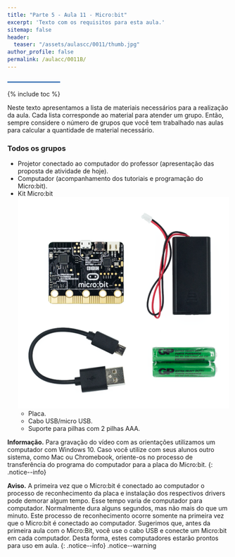 ```yaml
---
title: "Parte 5 - Aula 11 - Micro:bit"
excerpt: 'Texto com os requisitos para esta aula.'
sitemap: false
header: 
  teaser: "/assets/aulascc/0011/thumb.jpg" 
author_profile: false
permalink: /aulacc/0011B/
---
```

![Linha separadora](/assets/images/line.jpg)

{% include toc %}

Neste texto apresentamos a lista de materiais necessários para a realização da aula. Cada lista corresponde ao material para atender um grupo. Então, sempre considere o número de grupos que você tem trabalhado nas aulas para calcular a quantidade de material necessário.

### Todos os grupos
* Projetor conectado ao computador do professor (apresentação das proposta de atividade de hoje).
* Computador (acompanhamento dos tutoriais e programação do Micro:bit).
* Kit Micro:bit
  <br />![Linha separadora](/assets/aulascc/0011/kit_microbit.png)
  * Placa.
  * Cabo USB/micro USB.
  * Suporte para pilhas com 2 pilhas AAA.


**Informação.** Para gravação do vídeo com as orientações utilizamos um computador com Windows 10. Caso você utilize com seus alunos outro sistema, como Mac ou Chromebook, oriente-os no processo de transferência do programa do computador para a placa do Micro:bit.
{: .notice--info}

**Aviso.** A primeira vez que o Micro:bit é conectado ao computador o processo de reconhecimento da placa e instalação dos respectivos drivers pode demorar algum tempo. Esse tempo varia de computador para computador. Normalmente dura alguns segundos, mas não mais do que um minuto. Este processo de reconhecimento ocorre somente na primeira vez que o Micro:bit é conectado ao computador. Sugerimos que, antes da primeira aula com o Micro:Bit, você use o cabo USB e conecte um Micro:bit em cada computador. Desta forma, estes computadores estarão prontos para uso em aula.
{: .notice--info}
.notice--warning